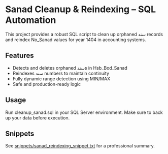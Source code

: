 # Sanad Cleanup & Reindexing – SQL Automation

This project provides a robust SQL script to clean up orphaned سند records and reindex No_Sanad values for year 1404 in accounting systems.

## Features
- Detects and deletes orphaned سندs in Hsb_Bod_Sanad
- Reindexes سند numbers to maintain continuity
- Fully dynamic range detection using MIN/MAX
- Safe and production-ready logic

## Usage
Run cleanup_sanad.sql in your SQL Server environment. Make sure to back up your data before execution.

## Snippets
See [snippets/sanad_reindexing_snippet.txt](snippets/sanad_reindexing_snippet.txt) for a professional summary.
